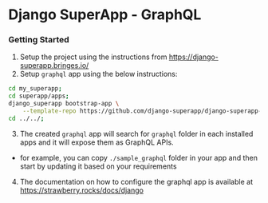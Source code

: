 # Django SuperApp - GraphQL
### Getting Started
1. Setup the project using the instructions from https://django-superapp.bringes.io/
2. Setup `graphql` app using the below instructions:
```bash
cd my_superapp;
cd superapp/apps;
django_superapp bootstrap-app \
    --template-repo https://github.com/django-superapp/django-superapp-graphql ./graphql;
cd ../../;
```
3. The created `graphql` app will search for `graphql` folder in each installed apps and it will expose them as GraphQL APIs.
  - for example, you can copy `./sample_graphql` folder in your app and then start by updating it based on your requirements
4. The documentation on how to configure the graphql app is available at https://strawberry.rocks/docs/django
